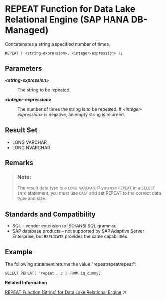 <!-- loio0248da66d3bf4d7ba425f5b4f20ba6cc -->

# REPEAT Function for Data Lake Relational Engine \(SAP HANA DB-Managed\)

Concatenates a string a specified number of times.



```
REPEAT ( <string-expression>, <integer-expression> );
```



<a name="loio0248da66d3bf4d7ba425f5b4f20ba6cc__section_g32_l25_vrb"/>

## Parameters


<dl>
<dt><b>

*<string-expression\>*

</b></dt>
<dd>

The string to be repeated.



</dd><dt><b>

*<integer-expression\>*

</b></dt>
<dd>

The number of times the string is to be repeated. If *<integer-expression\>* is negative, an empty string is returned.



</dd>
</dl>



<a name="loio0248da66d3bf4d7ba425f5b4f20ba6cc__section_mxp_nn3_wrb"/>

## Result Set

-   LONG VARCHAR
-   LONG NVARCHAR



<a name="loio0248da66d3bf4d7ba425f5b4f20ba6cc__section_fqs_4n3_wrb"/>

## Remarks

> ### Note:  
> The result data type is a `LONG VARCHAR`. If you use `REPEAT` in a `SELECT INTO` statement, you must use `CAST` and set REPEAT to the correct data type and size.



<a name="loio0248da66d3bf4d7ba425f5b4f20ba6cc__section_jzj_pn3_wrb"/>

## Standards and Compatibility

-   SQL – vendor extension to ISO/ANSI SQL grammar.
-   SAP database products – not supported by SAP Adaptive Server Enterprise, but `REPLICATE` provides the same capabilities.



<a name="loio0248da66d3bf4d7ba425f5b4f20ba6cc__section_nxg_n25_vrb"/>

## Example

The following statement returns the value "repeatrepeatrepeat":

```
SELECT REPEAT( 'repeat', 3 ) FROM iq_dummy;
```

**Related Information**  


[REPEAT Function \[String\] for Data Lake Relational Engine](https://help.sap.com/viewer/19b3964099384f178ad08f2d348232a9/2024_1_QRC/en-US/a579104184f2101598d4cd02edf61346.html "Concatenates a string a specified number of times.") :arrow_upper_right:

